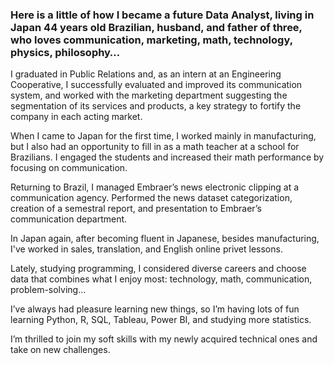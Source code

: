### Here is a little of how I became a future Data Analyst, living in Japan 44 years old Brazilian, husband, and father of three, who loves communication, marketing, math, technology, physics, philosophy…

I graduated in Public Relations and, as an intern at an Engineering Cooperative, I successfully evaluated and improved its communication system, and worked with the marketing department suggesting the segmentation of its services and products, a key strategy to fortify the company in each acting market.

When I came to Japan for the first time, I worked mainly in manufacturing, but I also had an opportunity to fill in as a math teacher at a school for Brazilians. I engaged the students and increased their math performance by focusing on communication.

Returning to Brazil, I managed Embraer’s news electronic clipping at a communication agency. Performed the news dataset categorization, creation of a semestral report, and presentation to Embraer’s communication department.

In Japan again, after becoming fluent in Japanese, besides manufacturing, I've worked in sales, translation, and English online privet lessons.

Lately, studying programming, I considered diverse careers and choose data that combines what I enjoy most: technology, math, communication, problem-solving…

I’ve always had pleasure learning new things, so I’m having lots of fun learning Python, R, SQL, Tableau, Power BI, and studying more statistics.

I’m thrilled to join my soft skills with my newly acquired technical ones and take on new challenges.

